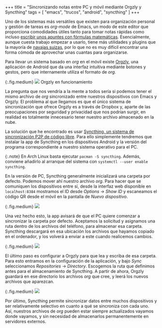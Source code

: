 +++
title = "Sincronizando notas entre PC y móvil mediante Orgzly y Syncthing"
tags = [ "emacs", "trucos", "android", "syncthing" ]
+++

Uno de los sistemas más versátiles que existen para organización personal y gestión de tareas es *org-mode* de Emacs, un modo de este editor que proporciona comodidades útiles tanto para tomar notas rápidas como incluso [escribir unos apuntes con fórmulas matemáticas](https://m42.github.io/blog/2016/09/26/matematicas-en-emacs/). Esencialmente, aunque cuesta trabajo empezar a usarlo, tiene más utilidades y plugins que la mayoría de [navajas suizas](https://www.amazon.com/Wenger-16999-Swiss-Knife-Giant/product-reviews/B001DZTJRQ/ref=cm_cr_arp_d_viewopt_rvwer?pageNumber=1&filterByStar=positive&reviewerType=all_reviews), por lo que no es muy difícil encontrar una forma cómoda de aprovechar unas cuantas para organizarse.

Para llevar un sistema basado en *org* en el móvil existe [Orgzly](http://www.orgzly.com/), una aplicación de Android que da una interfaz intuitiva mediante botones y gestos, pero que internamente utiliza el formato de *org*.

{:.fig.medium}
![](/assets/images/orgzly.png)
Orgzly en funcionamiento

La pregunta que nos vendría a la mente a todos sería si podemos tener el mismo archivo de *org* sincronizado entre nuestros dispositivos con Emacs y Orgzly. El problema al que llegamos es que el único sistema de sincronización que ofrece Orgzly es a través de Dropbox y, aparte de las preocupaciones por seguridad y privacidad que nos podrían surgir, en realidad es totalmente innecesario tener nuestro archivo almacenado en la nube.

La solución que he encontrado es usar [Syncthing, un sistema de sincronización P2P de código libre](https://syncthing.net/). Para ello simplemente tendremos que instalar la app de Syncthing en los dispositivos Android y la versión del programa correspondiente a nuestro sistema operativo para el PC.

{:.note}
En Arch Linux basta ejecutar `pacman -S syncthing`. Además, conviene añadirlo al arranque del sistema con `systemctl --user enable syncthing`.

En la versión de PC, Syncthing generalmente inicializará una carpeta por defecto. Podemos mover ahí nuestro archivo *org*. Para hacer que se comuniquen los dispositivos entre sí, desde la interfaz web disponible en `localhost:8384` mostramos el ID desde *Options* &rarr; *Show ID* y escaneamos el código QR desde el móvil en la pantalla de *Nuevo dispositivo*.

{:.fig.medium}
![](/assets/images/syncthing-add.jpg)

Una vez hecho esto, la app avisará de que el PC quiere comenzar a sincronizar la carpeta por defecto. Aceptamos la solicitud y asignamos una ruta dentro de los archivos del teléfono, para almacenar esa carpeta. Syncthing descargará en esa ubicación los archivos que hayamos copiado en el ordenador, y los volverá a enviar a este cuando realicemos cambios.

{:.fig.medium}
![](/assets/images/syncthing-pc.png)

El último paso es configurar a Orgzly para que lea y escriba de esa carpeta. Para esto entramos en la configuración de la aplicación, y bajo *Sync* seleccionamos *Repositories* &rarr; *Directory*. Escogemos la ruta que definimos antes para el almacenamiento de Syncthing. A partir de ahora, Orgzly guardará en ese directorio los archivos *org* que cree, y leerá los nuevos archivos que aparezcan.

{:.fig.medium}
![](/assets/images/orgzly-repos.jpg)

Por último, Syncthing permite sincronizar datos entre muchos dispositivos y ser relativamente selectivo en cuanto a qué se sincroniza con cada uno. Así, nuestros archivos de *org* pueden estar siempre actualizados vayamos donde vayamos, y sin necesidad de almacenarlos permanentemente en servidores externos.

